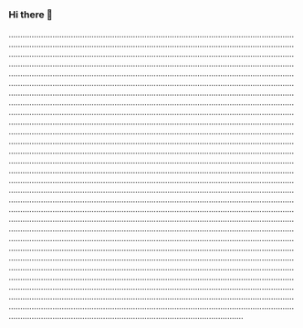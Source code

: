 ### Hi there 👋

..................................................................................................................................................................................................................................................................................................................................................................................................................................................................................................................................................................................................................................................................................................................................................................................................................................................................................................................................................................................................................................................................................................................................................................................................................................................................................................................................................................................................................................................................................................................................................................................................................................................................................................................................................................................................................................................................................................................................................................................................................................................................................................................................................................................................................................................................................................................................................................................................................................................................................................................................................................................................................................................................................................................................................................................................................................................................................................................................................................................................................................................................................................................................................................................................................................................................................................................................................................................................................................................................................................................................................................................................................................................................................................................................................................................................................................................